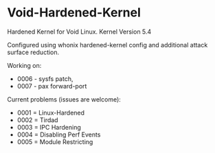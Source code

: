 # Void-Hardened-Kernel

Hardened Kernel for Void Linux.
Kernel Version 5.4

Configured using whonix hardened-kernel config and additional attack surface reduction.

Working on:
* 0006 - sysfs patch,
* 0007 - pax forward-port

Current problems (issues are welcome):

* 0001 = Linux-Hardened
* 0002 = Tirdad
* 0003 = IPC Hardening
* 0004 = Disabling Perf Events
* 0005 = Module Restricting
